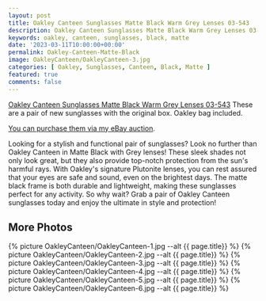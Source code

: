 ```yaml
---
layout: post
title: Oakley Canteen Sunglasses Matte Black Warm Grey Lenses 03-543
description: Oakley Canteen Sunglasses Matte Black Warm Grey Lenses 03-543 Sunglasses for sale, available on eBay. 
keywords: oakley, canteen, sunglasses, black, matte
date: '2023-03-11T10:00:00+00:00'
permalink: Oakley-Canteen-Matte-Black
image: OakleyCanteen/OakleyCanteen-3.jpg
categories: [ Oakley, Sunglasses, Canteen, Black, Matte ]
featured: true
comments: false 
---
```

[Oakley Canteen Sunglasses Matte Black Warm Grey Lenses 03-543](https://www.ebay.com/itm/155447873278) These are a pair of new sunglasses with the original box. Oakley bag included.

[You can purchase them via my eBay auction](https://www.ebay.com/itm/155447873278).

Looking for a stylish and functional pair of sunglasses? Look no further than Oakley Canteen in Matte Black with Grey lenses! These sleek shades not only look great, but they also provide top-notch protection from the sun's harmful rays. With Oakley's signature Plutonite lenses, you can rest assured that your eyes are safe and sound, even on the brightest days. The matte black frame is both durable and lightweight, making these sunglasses perfect for any activity. So why wait? Grab a pair of Oakley Canteen sunglasses today and enjoy the ultimate in style and protection!

## More Photos
{% picture OakleyCanteen/OakleyCanteen-1.jpg --alt {{ page.title}}  %}
{% picture OakleyCanteen/OakleyCanteen-2.jpg --alt {{ page.title}}  %}
{% picture OakleyCanteen/OakleyCanteen-3.jpg --alt {{ page.title}}  %}
{% picture OakleyCanteen/OakleyCanteen-4.jpg --alt {{ page.title}}  %}
{% picture OakleyCanteen/OakleyCanteen-5.jpg --alt {{ page.title}}  %}
{% picture OakleyCanteen/OakleyCanteen-6.jpg --alt {{ page.title}}  %}
